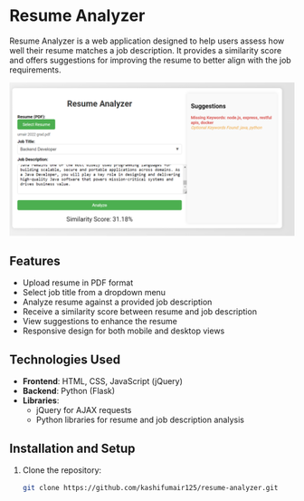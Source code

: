 # Resume Analyzer

Resume Analyzer is a web application designed to help users assess how well their resume matches a job description. It provides a similarity score and offers suggestions for improving the resume to better align with the job requirements.

![Screenshot of Resume Analyzer](screenshot.png)


## Features

- Upload resume in PDF format
- Select job title from a dropdown menu
- Analyze resume against a provided job description
- Receive a similarity score between resume and job description
- View suggestions to enhance the resume
- Responsive design for both mobile and desktop views

## Technologies Used

- **Frontend**: HTML, CSS, JavaScript (jQuery)
- **Backend**: Python (Flask)
- **Libraries**: 
  - jQuery for AJAX requests
  - Python libraries for resume and job description analysis

## Installation and Setup

1. Clone the repository:
   ```bash
   git clone https://github.com/kashifumair125/resume-analyzer.git
